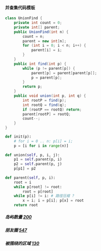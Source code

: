 #### 并查集代码模板
```java
class UnionFind { 
	private int count = 0; 
	private int[] parent; 
	public UnionFind(int n) { 
		count = n; 
		parent = new int[n]; 
		for (int i = 0; i < n; i++) { 
			parent[i] = i;
		}
	} 
	public int find(int p) { 
		while (p != parent[p]) { 
			parent[p] = parent[parent[p]]; 
			p = parent[p]; 
		}
		return p; 
	}
	public void union(int p, int q) { 
		int rootP = find(p); 
		int rootQ = find(q); 
		if (rootP == rootQ) return; 
		parent[rootP] = rootQ; 
		count--;
	}
}
```

```python
def init(p): 
	# for i = 0 .. n: p[i] = i; 
	p = [i for i in range(n)] 
 
def union(self, p, i, j): 
	p1 = self.parent(p, i) 
	p2 = self.parent(p, j) 
	p[p1] = p2 
 
def parent(self, p, i): 
	root = i 
	while p[root] != root: 
		root = p[root] 
	while p[i] != i: # 路径压缩 ?
		x = i; i = p[i]; p[x] = root 
	return root
```

##### 岛屿数量 [200](https://leetcode-cn.com/problems/number-of-islands/)

##### 朋友圈 [547](https://leetcode-cn.com/problems/friend-circles/)

##### 被围绕的区域 [130](https://leetcode-cn.com/problems/surrounded-regions/)

